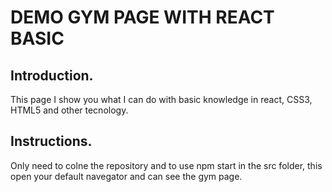# DEMO GYM PAGE WITH REACT BASIC

## Introduction.

This page I show you what I can do with basic knowledge  in react, CSS3, HTML5 and other tecnology.

## Instructions.

Only need to colne the repository and to use npm start in the src folder, this open your default navegator and can see the gym page.